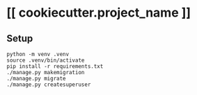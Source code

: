 # [[ cookiecutter.project_name ]]

## Setup
```
python -m venv .venv
source .venv/bin/activate
pip install -r requirements.txt
./manage.py makemigration
./manage.py migrate
./manage.py createsuperuser
```
